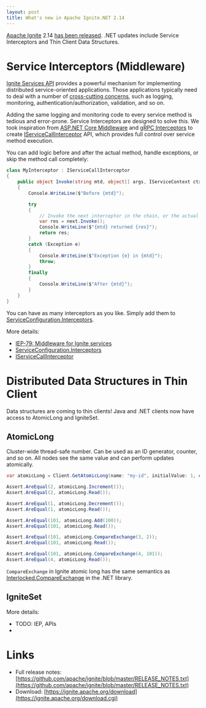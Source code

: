 ```yaml
---
layout: post
title: What's new in Apache Ignite.NET 2.14
---
```


[Apache Ignite](https://ignite.apache.org/) 2.14 [has been released](https://lists.apache.org/thread/s4l32s59no8lx689y921o47xdtg8g3n3).
.NET updates include Service Interceptors and Thin Client Data Structures.

# Service Interceptors (Middleware)

[Ignite Services API](https://ignite.apache.org/features/service-apis.html) provides a powerful mechanism for implementing distributed service-oriented applications.
Those applications typically need to deal with a number of [cross-cutting concerns](https://en.wikipedia.org/wiki/Cross-cutting_concern), such as logging, monitoring, authentication/authorization, validation, and so on.

Adding the same logging and monitoring code to every service method is tedious and error-prone. Service Interceptors are designed to solve this.
We took inspiration from [ASP.NET Core Middleware](https://learn.microsoft.com/en-us/aspnet/core/fundamentals/middleware/?view=aspnetcore-6.0) and [gRPC Interceptors](https://grpc.io/blog/grpc-web-interceptor/)
to create [IServiceCallInterceptor](https://ignite.apache.org/releases/latest/dotnetdoc/api/Apache.Ignite.Core.Services.IServiceCallInterceptor.html) API, 
which provides full control over service method execution.

You can add logic before and after the actual method, handle exceptions, or skip the method call completely:

```csharp
class MyInterceptor : IServiceCallInterceptor
{
    public object Invoke(string mtd, object[] args, IServiceContext ctx, Func<object> next)
    {
        Console.WriteLine($"Before {mtd}");

        try
        {
            // Invoke the next interceptor in the chain, or the actual method.
            var res = next.Invoke();
            Console.WriteLine($"{mtd} returned {res}");
            return res;
        }
        catch (Exception e)
        {
            Console.WriteLine($"Exception {e} in {mtd}");
            throw;
        }
        finally
        {
            Console.WriteLine($"After {mtd}");
        }
    }
}
```

You can have as many interceptors as you like. Simply add them to [ServiceConfiguration.Interceptors](https://ignite.apache.org/releases/latest/dotnetdoc/api/Apache.Ignite.Core.Services.ServiceConfiguration.html#Apache_Ignite_Core_Services_ServiceConfiguration_Interceptors). 

More details:

* [IEP-79: Middleware for Ignite services](https://cwiki.apache.org/confluence/pages/viewpage.action?pageId=191334119)
* [ServiceConfiguration.Interceptors](https://ignite.apache.org/releases/latest/dotnetdoc/api/Apache.Ignite.Core.Services.ServiceConfiguration.html#Apache_Ignite_Core_Services_ServiceConfiguration_Interceptors)
* [IServiceCallInterceptor](https://ignite.apache.org/releases/latest/dotnetdoc/api/Apache.Ignite.Core.Services.IServiceCallInterceptor.html)


# Distributed Data Structures in Thin Client

Data structures are coming to thin clients! Java and .NET clients now have access to AtomicLong and IgniteSet.

## AtomicLong

Cluster-wide thread-safe number. Can be used as an ID generator, counter, and so on. All nodes see the same value and can perform updates atomically.

```csharp
var atomicLong = Client.GetAtomicLong(name: "my-id", initialValue: 1, create: true);

Assert.AreEqual(2, atomicLong.Increment());
Assert.AreEqual(2, atomicLong.Read());

Assert.AreEqual(1, atomicLong.Decrement());
Assert.AreEqual(1, atomicLong.Read());

Assert.AreEqual(101, atomicLong.Add(100));
Assert.AreEqual(101, atomicLong.Read());

Assert.AreEqual(101, atomicLong.CompareExchange(3, 2));
Assert.AreEqual(101, atomicLong.Read());

Assert.AreEqual(101, atomicLong.CompareExchange(4, 101));
Assert.AreEqual(4, atomicLong.Read());
```

`CompareExchange` in Ignite atomic long has the same semantics as [Interlocked.CompareExchange](https://learn.microsoft.com/en-us/dotnet/api/System.Threading.Interlocked.CompareExchange?view=net-6.0) in the .NET library. 

## IgniteSet

More details:

* TODO: IEP, APIs
* 


# Links

* Full release notes: [https://github.com/apache/ignite/blob/master/RELEASE_NOTES.txt](https://github.com/apache/ignite/blob/master/RELEASE_NOTES.txt)
* Download: [https://ignite.apache.org/download](https://ignite.apache.org/download.cgi)
